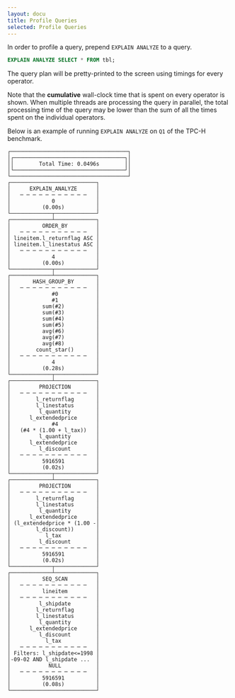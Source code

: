 ```yaml
---
layout: docu
title: Profile Queries
selected: Profile Queries
---
```


In order to profile a query, prepend `EXPLAIN ANALYZE` to a query.

```sql
EXPLAIN ANALYZE SELECT * FROM tbl;
```

The query plan will be pretty-printed to the screen using timings for every operator.

Note that the **cumulative** wall-clock time that is spent on every operator is shown. When multiple threads are processing the query in parallel, the total processing time of the query may be lower than the sum of all the times spent on the individual operators.

Below is an example of running `EXPLAIN ANALYZE` on `Q1` of the TPC-H benchmark.

```command
┌─────────────────────────────────────┐
│┌───────────────────────────────────┐│
││        Total Time: 0.0496s        ││
│└───────────────────────────────────┘│
└─────────────────────────────────────┘
┌───────────────────────────┐
│      EXPLAIN_ANALYZE      │
│   ─ ─ ─ ─ ─ ─ ─ ─ ─ ─ ─   │
│             0             │
│          (0.00s)          │
└─────────────┬─────────────┘                             
┌─────────────┴─────────────┐
│          ORDER_BY         │
│   ─ ─ ─ ─ ─ ─ ─ ─ ─ ─ ─   │
│ lineitem.l_returnflag ASC │
│ lineitem.l_linestatus ASC │
│   ─ ─ ─ ─ ─ ─ ─ ─ ─ ─ ─   │
│             4             │
│          (0.00s)          │
└─────────────┬─────────────┘                             
┌─────────────┴─────────────┐
│       HASH_GROUP_BY       │
│   ─ ─ ─ ─ ─ ─ ─ ─ ─ ─ ─   │
│             #0            │
│             #1            │
│          sum(#2)          │
│          sum(#3)          │
│          sum(#4)          │
│          sum(#5)          │
│          avg(#6)          │
│          avg(#7)          │
│          avg(#8)          │
│        count_star()       │
│   ─ ─ ─ ─ ─ ─ ─ ─ ─ ─ ─   │
│             4             │
│          (0.28s)          │
└─────────────┬─────────────┘                             
┌─────────────┴─────────────┐
│         PROJECTION        │
│   ─ ─ ─ ─ ─ ─ ─ ─ ─ ─ ─   │
│        l_returnflag       │
│        l_linestatus       │
│         l_quantity        │
│      l_extendedprice      │
│             #4            │
│   (#4 * (1.00 + l_tax))   │
│         l_quantity        │
│      l_extendedprice      │
│         l_discount        │
│   ─ ─ ─ ─ ─ ─ ─ ─ ─ ─ ─   │
│          5916591          │
│          (0.02s)          │
└─────────────┬─────────────┘                             
┌─────────────┴─────────────┐
│         PROJECTION        │
│   ─ ─ ─ ─ ─ ─ ─ ─ ─ ─ ─   │
│        l_returnflag       │
│        l_linestatus       │
│         l_quantity        │
│      l_extendedprice      │
│ (l_extendedprice * (1.00 -│
│        l_discount))       │
│           l_tax           │
│         l_discount        │
│   ─ ─ ─ ─ ─ ─ ─ ─ ─ ─ ─   │
│          5916591          │
│          (0.02s)          │
└─────────────┬─────────────┘                             
┌─────────────┴─────────────┐
│          SEQ_SCAN         │
│   ─ ─ ─ ─ ─ ─ ─ ─ ─ ─ ─   │
│          lineitem         │
│   ─ ─ ─ ─ ─ ─ ─ ─ ─ ─ ─   │
│         l_shipdate        │
│        l_returnflag       │
│        l_linestatus       │
│         l_quantity        │
│      l_extendedprice      │
│         l_discount        │
│           l_tax           │
│   ─ ─ ─ ─ ─ ─ ─ ─ ─ ─ ─   │
│ Filters: l_shipdate<=1998 │
│-09-02 AND l_shipdate ...  │
│            NULL           │
│   ─ ─ ─ ─ ─ ─ ─ ─ ─ ─ ─   │
│          5916591          │
│          (0.08s)          │
└───────────────────────────┘   
```
